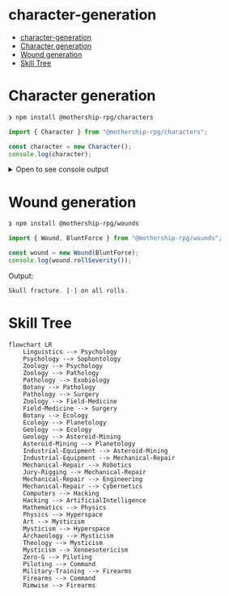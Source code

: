 # character-generation

- [character-generation](#character-generation)
- [Character generation](#character-generation-1)
- [Wound generation](#wound-generation)
- [Skill Tree](#skill-tree)


# Character generation

```bash
❯ npm install @mothership-rpg/characters
```

```typescript
import { Character } from "@mothership-rpg/characters";

const character = new Character();
console.log(character);
```

<details><summary>Open to see console output</summary>

```typescript
Character {
  maxWounds: 2,
  skills: [
    TrainedSkill { name: 'Industrial Equipment', dependsOn: undefined },
    TrainedSkill { name: 'Zero-G', dependsOn: undefined },
    ExpertSkill { name: 'Pathology', dependsOn: [Array] },
    TrainedSkill { name: 'Botany', dependsOn: undefined }
  ],
  classType: Teamster {
    TRAUMA_RESPONSE: 'Once per session, you may take advantage on a panic check.'
  },
  saves: { sanity: 30, fear: 38, body: 23 },
  stats: { strength: 49, speed: 34, intellect: 50, combat: 38 },
  name: 'Jill Robel'
}
```

</details>

# Wound generation

```bash
❯ npm install @mothership-rpg/wounds
```

```typescript
import { Wound, BluntForce } from "@mothership-rpg/wounds";

const wound = new Wound(BluntForce);
console.log(wound.rollSeverity());
```

Output:

```typescript
Skull fracture. [-] on all rolls.
```


# Skill Tree
```mermaid
flowchart LR
    Linguistics --> Psychology
    Psychology --> Sophontology
    Zoology --> Psychology
    Zoology --> Pathology
    Pathology --> Exobiology
    Botany --> Pathology
    Pathology --> Surgery
    Zoology --> Field-Medicine
    Field-Medicine --> Surgery
    Botany --> Ecology
    Ecology --> Planetology
    Geology --> Ecology
    Geology --> Asteroid-Mining
    Asteroid-Mining --> Planetology
    Industrial-Equipment --> Asteroid-Mining
    Industrial-Equipment --> Mechanical-Repair
    Mechanical-Repair --> Robotics
    Jury-Rigging --> Mechanical-Repair
    Mechanical-Repair --> Engineering
    Mechanical-Repair --> Cybernetics
    Computers --> Hacking
    Hacking --> ArtificialIntelligence
    Mathematics --> Physics
    Physics --> Hyperspace
    Art --> Mysticism
    Mysticism --> Hyperspace
    Archaeology --> Mysticism
    Theology --> Mysticism
    Mysticism --> Xenoesotericism
    Zero-G --> Piloting
    Piloting --> Command
    Military-Training --> Firearms
    Firearms --> Command
    Rimwise --> Firearms
```